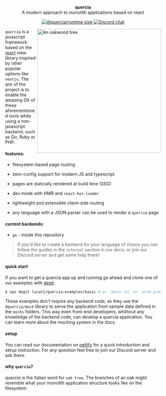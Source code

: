 <p align="center">
  <b>quercia</b><br>
  A modern approach to monolith applications based on react
</p>

<p align="center">
  <!-- @quercia/runtime size -->
  <a href="https://bundlephobia.com/result?p=@quercia/runtime">
    <img src="https://badgen.net/bundlephobia/minzip/@quercia/runtime"
      alt="@quercia/runtime size" />
  </a>
  <!-- Discord chat -->
  <a href="https://discord.gg/TvDTzK">
    <img src="https://img.shields.io/discord/702086867776045166"
      alt="Discord chat" />
  </a>
</p>

<a href="https://unsplash.com/photos/tLSu12Rv1jQ"><img  src="https://images.unsplash.com/photo-1568654792529-d6f9f8a1c231?ixlib=rb-1.2.1&auto=format&fit=crop&w=400&q=80" align="right" alt="An oakwood tree"  width="400px"></a>

`quercia` is a javascript framework based on the [react](https://reactjs.org)
view library inspired by other popular options like `nextjs`. The aim of the
project is to enable the amazing DX of these aforementioned tools while using a
non-javascript backend, such as Go, Ruby or PHP.

#### features:

- filesystem-based page routing

- zero-config support for modern JS and typescript

- pages are statically rendered at build time (SSG)

- dev mode with HMR and `react-hot-loader`

- lightweight and extensible client-side routing

- any language with a JSON parser can be used to render a `quercia` page

#### current backends:

- `go` - inside this repository

> if you'd like to create a backend for your language of choice you can follow
> the guides in the `internal` section in our docs, or join our Discord server
> and get some help there!

#### quick start
If you want to get a quercia app up and running go ahead and clone one of our examples with [degit](https://github.com/Rich-Harris/degit).

```sh
$ npx degit lucat1/quercia-examples/basic # or `basic-ts` or `with-preact`
```

These examples don't require any backend code, as they use the `@quercia/mock` library to serve the application from sample data defined in the `mocks` folders. This way even front-end developers, whithout any knowledge of the backend code, can develop a quercia application. You can learn more about the mocking system in the docs.

#### setup

You can read our documentation on [netlify](https://zen-benz-446b1a.netlify.com)
for a quick introduction and setup instruction. For any question feel free to
join our Discord server and ask there.

#### why `quercia`?

_quercia_ is the italian word for `oak tree`. The branches of an oak might
resemble what your monolith application structure looks like on the filesystem.
